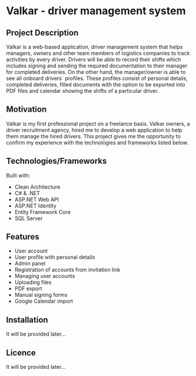 # Valkar - driver management system

## Project Description
Valkar is a web-based application, driver management system that helps managers, owners and other team members of logistics companies to track activities by every driver. Drivers will be able to record their shifts which includes signing and sending the required documentation to their manager for completed deliveries. On the other hand, the manager/owner is able to see all onboard drivers\` profiles. These profiles consist of personal details, completed deliveries, filled documents with the option to be exported into PDF files and calendar showing the shifts of a particular driver.

## Motivation
Valkar is my first professional project on a freelance basis. Valkar owners, a driver recruitment agency, hired me to develop a web application to help them manage the hired drivers. This project gives me the opportunity to confirm my experience with the technologies and frameworks listed below.

## Technologies/Frameworks
Built with:
* Clean Architecture 
* C# & .NET
* ASP.NET Web API
* ASP.NET Identity
* Entity Framework Core
* SQL Server

## Features
* User account
* User profile with personal details
* Admin panel
* Registration of accounts from invitation link
* Managing user accounts
* Uploading files
* PDF export
* Manual signing forms
* Google Calendar import

## Installation
It will be provided later...

## Licence
It will be provided later...

